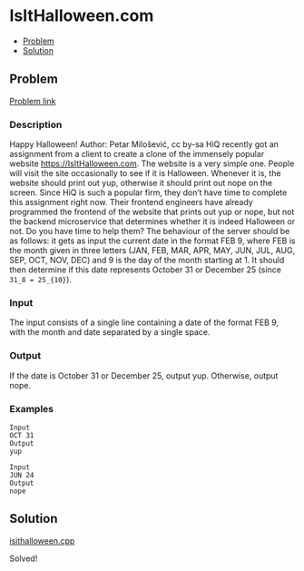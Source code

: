 # IsItHalloween.com
- [Problem](#problem)
- [Solution](#isithalloween.cpp)

## Problem
[Problem link](https://open.kattis.com/problems/isithalloween)

### Description

Happy Halloween! Author: 
Petar Milošević, cc by-sa
HiQ recently got an assignment from a client to create a
clone of the immensely popular website https://IsItHalloween.com. The
website is a very simple one. People will visit the site
occasionally to see if it is Halloween. Whenever it is, the
website should print out yup,
otherwise it should print out nope on
the screen.
Since HiQ is such a popular firm, they don’t have time to
complete this assignment right now. Their frontend engineers
have already programmed the frontend of the website that prints
out yup or nope, but not the backend microservice that
determines whether it is indeed Halloween or not. Do you have
time to help them?
The behaviour of the server should be as follows: it gets as
input the current date in the format FEB
9, where FEB is the month given
in three letters (JAN, FEB, MAR, APR, MAY,
JUN, JUL, AUG, SEP, OCT, NOV, DEC) and 9 is the day of the month starting at 1. It
should then determine if this date represents October 31 or
December 25 (since `31_8 =
25_{10}`).

### Input
The input consists of a single line containing a date of the
format FEB 9, with the month and date
separated by a single space.

### Output
If the date is October 31 or December 25, output yup. Otherwise, output nope.


### Examples
```
Input
OCT 31
Output
yup
```
```
Input
JUN 24
Output
nope
```


## Solution

[isithalloween.cpp](./isithalloween.cpp)

Solved!